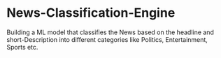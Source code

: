 # News-Classification-Engine
Building a ML model that classifies the News based on the headline and short-Description into different categories like Politics, Entertainment, Sports etc.
